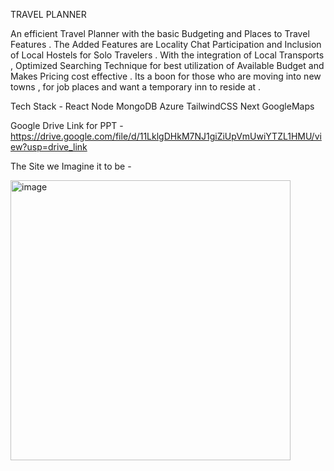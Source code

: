 TRAVEL PLANNER



An efficient Travel Planner with the basic Budgeting and Places to Travel Features . The Added Features are Locality Chat Participation and Inclusion of Local Hostels for Solo Travelers .  With the integration of Local Transports , Optimized Searching Technique for best utilization of Available Budget and Makes Pricing cost effective . Its a boon for those who are moving into new towns , for job places and want a temporary inn to reside at .

Tech Stack - 
React
Node 
MongoDB
Azure
TailwindCSS
Next
GoogleMaps

Google Drive Link for PPT - https://drive.google.com/file/d/11LklgDHkM7NJ1giZiUpVmUwiYTZL1HMU/view?usp=drive_link

The Site we Imagine it to be -

<img width="448" alt="image" src="https://github.com/Tealspider23/D3travel/assets/123721031/c9954829-7854-4430-9e71-1cf4e0fabb39">


